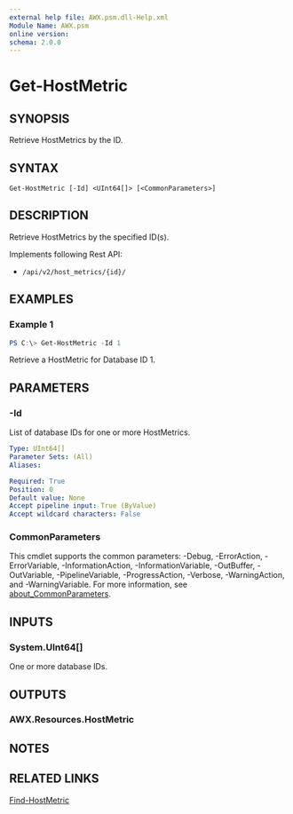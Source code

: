 ```yaml
---
external help file: AWX.psm.dll-Help.xml
Module Name: AWX.psm
online version:
schema: 2.0.0
---
```


# Get-HostMetric

## SYNOPSIS
Retrieve HostMetrics by the ID.

## SYNTAX

```
Get-HostMetric [-Id] <UInt64[]> [<CommonParameters>]
```

## DESCRIPTION
Retrieve HostMetrics by the specified ID(s).

Implements following Rest API:  
- `/api/v2/host_metrics/{id}/`  

## EXAMPLES

### Example 1
```powershell
PS C:\> Get-HostMetric -Id 1
```

Retrieve a HostMetric for Database ID 1.

## PARAMETERS

### -Id
List of database IDs for one or more HostMetrics.

```yaml
Type: UInt64[]
Parameter Sets: (All)
Aliases:

Required: True
Position: 0
Default value: None
Accept pipeline input: True (ByValue)
Accept wildcard characters: False
```

### CommonParameters
This cmdlet supports the common parameters: -Debug, -ErrorAction, -ErrorVariable, -InformationAction, -InformationVariable, -OutBuffer, -OutVariable, -PipelineVariable, -ProgressAction, -Verbose, -WarningAction, and -WarningVariable. For more information, see [about_CommonParameters](http://go.microsoft.com/fwlink/?LinkID=113216).

## INPUTS

### System.UInt64[]
One or more database IDs.

## OUTPUTS

### AWX.Resources.HostMetric

## NOTES

## RELATED LINKS

[Find-HostMetric](Find-HostMetric.md)
